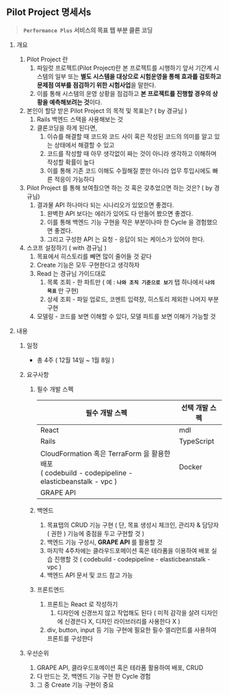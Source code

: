 ## Pilot Project 명세서s

> **`Performance Plus` 서비스의 목표 탭 부분 클론 코딩**

1. 개요

   1. Pilot Project 란
      1. 파일럿 프로젝트(Pilot Project)란 본 프로젝트를 시행하기 앞서 기간계 시스템의 일부 또는 **별도 시스템을 대상으로
         시험운영을 통해 효과를 검토하고 문제점 여부를 점검하기 위한 시험사업**을 말한다.
      2. 이를 통해 시스템의 운영 상황을 점검하고 **본 프로젝트를 진행할 경우의 상황을 예측해보려는 것**이다.
   2. 본인이 할당 받은 Pilot Project 의 목적 및 목표는? ( by 경규님 )
      1. Rails 백엔드 스택을 사용해보는 것
      2. 클론코딩을 하게 된다면,
         1. 이슈를 해결할 때 코드와 코드 사이 혹은 작성된 코드의 의미를 알고 있는 상태에서 해결할 수 있고
         2. 코드를 작성할 때 아무 생각없이 짜는 것이 아니라 생각하고 이해하며 작성할 확률이 높다
         3. 이를 통해 기존 코드 이해도 수월해질 뿐만 아니라 업무 투입시에도 빠른 적응이 가능하다
   3. Pilot Project 를 통해 보여줬으면 하는 것 혹은 갖추었으면 하는 것은? ( by 경규님)
      1. 결과물 API 하나마다 되는 시나리오가 있었으면 좋겠다.
         1. 완벽한 API 보다는 에러가 있어도 다 만들어 봤으면 좋겠다.
         2. 이를 통해 백엔드 기능 구현을 작은 부분이나마 한 Cycle 을 경험했으면 좋겠다.
         3. 그리고 구성한 API 는 요청 - 응답이 되는 케이스가 있어야 한다.
   4. 스코프 설정하기 ( with 경규님 )
      1. 목표에서 히스토리를 빼면 많이 줄어들 것 같다
      2. Create 기능은 모두 구현한다고 생각하자
      3. Read 는 경규님 가이드대로
         1. 목록 조회 - 한 파트만 ( 예 : **`나와 조직 기준으로 보기`** 탭 하나에서 **`나의 목표`** 만 구현)
         2. 상세 조회 - 파일 업로드, 코멘트 입력창, 히스토리 제외한 나머지 부분 구현
      4. 모델링 - 코드를 보면 이해할 수 있다, 모델 파트를 보면 이해가 가능할 것

2. 내용

   1. 일정

      * 총 4주 ( 12월 14일 ~ 1월 8일 )

   2. 요구사항

      1. 필수 개발 스펙

         | 필수 개발 스펙                                               | 선택 개발 스펙 |
         | ------------------------------------------------------------ | -------------- |
         | React                                                        | mdl            |
         | Rails                                                        | TypeScript     |
         | CloudFormation 혹은 TerraForm 을 활용한 배포<br />( codebuild - codepipeline - elasticbeanstalk - vpc ) | Docker         |
         | GRAPE API                                                    |                |

      2. 백엔드

         1. 목표탭의 CRUD 기능 구현 ( 단, 목표 생성시 체크인, 관리자 & 담당자 ( 권한 ) 기능에 중점을 두고 구현할 것 )
         2. 백엔드 기능 구성시, **GRAPE API** 를 활용할 것
         3. 마지막 4주차에는 클라우드포메이션 혹은 테라폼을 이용하여 배포 실습 진행할 것 ( codebuild - codepipeline - elasticbeanstalk - vpc )
         4. 백엔드 API 문서 및 코드 참고 가능

      3. 프론트엔드

         1. 프론트는 React 로 작성하기
            1. 디자인에 신경쓰지 않고 작업해도 된다
               ( 미적 감각을 살려 디자인에 신경쓴다 X, 디자인 라이브러리를 사용한다 X )
         2. div, button, input 등 기능 구현에 필요한 필수 엘리먼트를 사용하여 프론트를 구성한다

   3. 우선순위

      1. GRAPE API, 클라우드포메이션 혹은 테라폼 활용하여 배포, CRUD
      2. 다 만드는 것, 백엔드 기능 구현 한 Cycle 경험
      3. 그 중 Create 기능 구현이 중요

